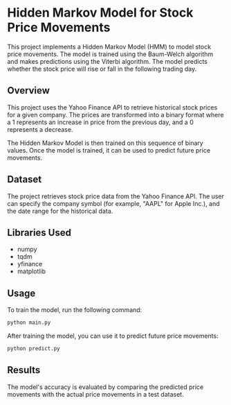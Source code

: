 # Hidden Markov Model for Stock Price Movements

This project implements a Hidden Markov Model (HMM) to model stock price movements. The model is trained using the Baum-Welch algorithm and makes predictions using the Viterbi algorithm. The model predicts whether the stock price will rise or fall in the following trading day.

## Overview

This project uses the Yahoo Finance API to retrieve historical stock prices for a given company. The prices are transformed into a binary format where a 1 represents an increase in price from the previous day, and a 0 represents a decrease.

The Hidden Markov Model is then trained on this sequence of binary values. Once the model is trained, it can be used to predict future price movements.

## Dataset

The project retrieves stock price data from the Yahoo Finance API. The user can specify the company symbol (for example, "AAPL" for Apple Inc.), and the date range for the historical data.

## Libraries Used

- numpy
- tqdm
- yfinance
- matplotlib

## Usage

To train the model, run the following command:

```python
python main.py
```

After training the model, you can use it to predict future price movements:

```python
python predict.py
```

## Results

The model's accuracy is evaluated by comparing the predicted price movements with the actual price movements in a test dataset. 
